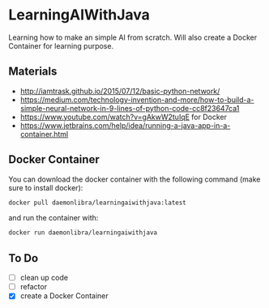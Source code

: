 # LearningAIWithJava
Learning how to make an simple AI from scratch. Will also create a Docker Container for learning purpose.

## Materials
 - http://iamtrask.github.io/2015/07/12/basic-python-network/
 - https://medium.com/technology-invention-and-more/how-to-build-a-simple-neural-network-in-9-lines-of-python-code-cc8f23647ca1
 - https://www.youtube.com/watch?v=gAkwW2tuIqE for Docker
 - https://www.jetbrains.com/help/idea/running-a-java-app-in-a-container.html

## Docker Container
You can download the docker container with the following command (make sure to install docker):

```bash
docker pull daemonlibra/learningaiwithjava:latest
```
 
and run the container with: 
 
```bash
docker run daemonlibra/learningaiwithjava
```
 
## To Do
 - [ ] clean up code
 - [ ] refactor
 - [x] create a Docker Container
